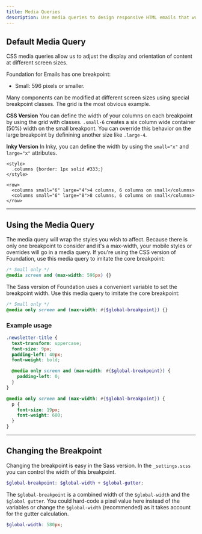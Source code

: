 ```yaml
---
title: Media Queries
description: Use media queries to design responsive HTML emails that work in any email client.
---
```


## Default Media Query

CSS media queries allow us to adjust the display and orientation of content at different screen sizes.

Foundation for Emails has one breakpoint:

- Small: 596 pixels or smaller.

Many components can be modified at different screen sizes using special breakpoint classes. The grid is the most obvious example. 

**CSS Version**
You can define the width of your columns on each breakpoint by using the grid with classes. `.small-6` creates a six column wide container (50%) width on the small breakpont. You can override this behavior on the large breakpoint by definining another size like `.large-4`.

**Inky Version**
In Inky, you can define the width by using the `small="x"` and `large="x"` attributes.

```inky_example
<style>
  .columns {border: 1px solid #333;}
</style>

<row>
  <columns small="6" large="4">4 columns, 6 columns on small</columns>
  <columns small="6" large="8">8 columns, 6 columns on small</columns>
</row>
```

---

## Using the Media Query

The media query will wrap the styles you wish to affect. Because there is only one breakpoint to consider and it's a max-width, your mobile styles or overrides will go in a media query. If you're using the CSS version of Foundation, use this media query to imitate the core breakpoint:

```scss
/* Small only */
@media screen and (max-width: 596px) {}
```

The Sass version of Foundation uses a convenient variable to set the breakpoint width. Use this media query to imitate the core breakpoint:

```scss
/* Small only */
@media only screen and (max-width: #{$global-breakpoint}) {}
```

### Example usage

```scss
.newsletter-title {
  text-transform: uppercase;
  font-size: 9px;
  padding-left: 40px;
  font-weight: bold;

  @media only screen and (max-width: #{$global-breakpoint}) {
    padding-left: 0;
  }
}
```

```scss
@media only screen and (max-width: #{$global-breakpoint}) {
  p {
    font-size: 19px;
    font-weight: 600;
  }
}
```

---

## Changing the Breakpoint

Changing the breakpoint is easy in the Sass version. In the `_settings.scss` you can control the width of this breakpoint.

```scss
$global-breakpoint: $global-width + $global-gutter;
```

The `$global-breakpoint` is a combined width of the `$global-width` and the `$global gutter`. You could hard-code a pixel value here instead of the variables or change the `$global-width` (recommended) as it takes account for the gutter calculation.

```scss
$global-width: 580px;
```



